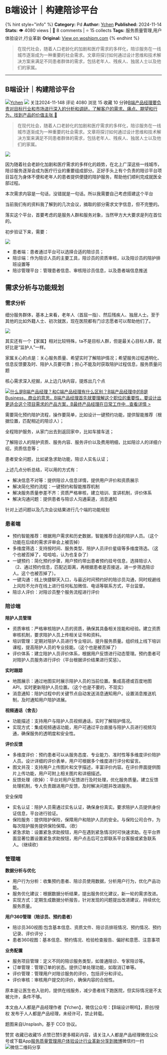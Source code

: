 # B端设计｜构建陪诊平台
{% hint style="info" %}
**Category:** Pd
**Author:** [Ychen](https://www.woshipm.com/u/790981)
**Published:** 2024-11-14  
**Stats:** 👁️ 4080 views | 💬 8 comments | ⭐ 15 collects
**Tags:** 服务质量管理,用户体验设计,行业革新
**Original:** [View on woshipm.com](https://www.woshipm.com/pd/6140817.html)
{% endhint %}
> 在现代社会，随着人口老龄化的加剧和医疗需求的多样化，陪诊服务在一线城市逐渐成为一种重要的社会需求。文章将探讨如何通过设计思维和技术解决方案来满足不同患者群体的需求，包括老年人、残疾人、独居人士以及他们的家属。

---

## B端设计｜构建陪诊平台

[![](https://image.woshipm.com/wp-files/2021/01/eZkExhx23YsXXokALqSo.jpeg!/both/72x72)](https://www.woshipm.com/u/790981)[Ychen](https://www.woshipm.com/u/790981) ![](https://static.woshipm.com/tag/1121_1@2x.png) 关注2024-11-148 评论 4080 浏览 15 收藏 10 分钟[B端产品经理要负责对目标行业和市场进行深入的分析和调研，了解客户的需求、痛点、期望和行为，找到产品的价值主张 🔗](https://ke.qidianla.com/courses/bcpm)

> 在现代社会，随着人口老龄化的加剧和医疗需求的多样化，陪诊服务在一线城市逐渐成为一种重要的社会需求。文章将探讨如何通过设计思维和技术解决方案来满足不同患者群体的需求，包括老年人、残疾人、独居人士以及他们的家属。

![](https://image.woshipm.com/2023/04/13/dc4c06bc-d9e1-11ed-889f-00163e0b5ff3.jpg)

因为随着社会老龄化加剧和医疗需求的多样化的趋势，在北上广深这些一线城市，陪诊服务逐渐会成为医疗行业的重要组成部分。正好手头上有个负责的陪诊平台项目旨在为身体不便和老年人的患者提供便捷的陪护服务，帮助他们顺利完成就医全部过程。

本次需求内容是一句话，没错就是一句话。所以我需要自己考虑搭建这个平台

当前我们有的资料我了解到的几次会议，摘取的部分需求文字信息，但不完整的。

落实这个平台，首要考虑的是服务人群和服务对象，当然甲方大大要求是列在首位的。

初步验证下来，需要：

![](https://image.woshipm.com/2024/11/13/70c22738-a1d5-11ef-8da6-00163e142b65.png)

*   患者端：患者通过平台可以选择合适的陪诊员；
*   陪诊端：作为陪诊人员的主要工具，陪诊员的资质审核，以及陪诊员的陪护排班设置等
*   陪诊管理平台：管理患者信息、审核陪诊员信息，以及患者端信息推送

## 需求分析与功能规划

### 需求分析

细分服务群体，基本上来看，老年人（首屈一指）、然后残疾人、独居人士。至于其他的比如外籍人士、初次就医，现在医院都有门诊志愿者可以帮助他们了。

![](https://image.woshipm.com/2024/11/14/35071a84-a255-11ef-8da6-00163e142b65.png)

其实还有一个【家属】相对比较特殊，ta不是目标人群，但是最关心目标人群，就好比是“监护人”一样。

家属关心的点是：关心服务质量、希望实时了解陪护情况；希望服务过程透明化、信息反馈要及时、陪护人员要可靠；担心不能及时获取陪护过程信息，服务质量问题

核心需求深入挖掘，从上边几块内容，提炼出几个点

[![](https://image.woshipm.com/2023/07/27/6f50fd24-2c7f-11ee-875d-00163e0b5ff3.png)什么是B端产品经理？和C端产品经理有什么区别？B端产品经理中的B是Business，商业的意思，B端产品经理首先就要理解这个职位的重要性，要设计出更适合这个项目需求的产品方案，B最终产品经理在日常工作中...查看详情 >](https://ke.qidianla.com/courses/bcpm)

需要简化预约陪护流程，操作要简单，比如设计一键预约功能，提供智能推荐（根据位置，匹配相近的陪诊人）；

全程陪护服务，从家门出去到返回家中，比如车接车送；

了解陪诊人的陪护资质、服务内容、服务评价以及费用明细，比如陪诊人的详细介绍，资质信息等；

患者安全问题，比如紧急求助功能，陪诊人实名认证；

上述几点分析总结，可以用的方式有：

*   解决信息不对等：提供陪诊人信息详情，提供用户评价和资质展示
*   解决简化预约流程：一键预约和智能推荐机制
*   解决服务质量参差不齐：资质严格审核，建立培训、宣讲机制，评价体系
*   解决沟通问题：提供患者与陪诊人沟通渠道，消息通知

针对上述问题以及几次会议结果进行几个端的功能规划

### 患者端

*   预约智能推荐：根据用户需求和历史数据，智能推荐合适的陪护人员。（这个功能在后续的需求评审会上被否掉）
*   多维度筛选：支持按时间、服务类型、陪护人员评价星级等多维度筛选。（这个也被否掉了，哈哈哈，认为也复杂了）
*   一键预约：简化预约步骤，用户预约带出患者预约挂号信息，选择陪诊人（2、通过预约信息，匹配近距离，再根据患者是否接送，进一步筛选陪诊人。这个也被否掉了）。
*   一键沟通：线上快捷聊天入口，与最近时间预约好的陪诊员沟通，同时规避线上风险不允许在线上进行任何私加微信、电话等联系方式，平台监督。
*   陪诊人评价：对陪诊员整个服务流程进行评价

### 陪诊端

**陪护人员管理**

*   资质审核：严格审核陪护人员的资质，确保其具备相关技能和经验。建立资质审核机制，要求陪护人员上传相关证书和资料。
*   培训管理：定期对陪护人员进行专业培训，提升服务质量。组织线上线下培训课程，提高陪护人员的专业技能。（这个也是被否掉了）
*   评价体系：建立陪护人员评价体系，根据用户反馈进行动态管理。预约患者可对陪护人员服务进行评价（平台根据评价结果进行奖惩）。

**实时跟踪**

*   地图展示：通过地图实时展示陪护人员的当前位置。集成高德或百度地图API，实时更新陪护人员位置。（这个也是不要的，不现实）
*   消息通知：陪护过程中的关键节点自动发送消息通知用户。设置消息推送机制，及时通知用户陪护进展。

**视频通话（舍去）**

*   功能描述：支持用户与陪护人员视频通话，实时了解陪护情况。
*   实现方式：集成视频通话功能，用户可通过平台直接与陪护人员进行视频沟通，确保服务的透明度和安全性。

**评价反馈**

*   多维度评价：预约患者可以从服务态度、专业能力、准时性等多维度评价陪护人员。设计详细的评价表单，用户可根据多个维度进行评分和留言。
*   图文并茂：支持用户上传图片和文字描述，丰富评价内容。在评价界面提供图片上传功能，用户可附上相关图片和详细描述。
*   反馈处理（砍掉）：平台对用户反馈进行及时处理，优化服务质量。建立反馈处理机制，专人负责跟进用户反馈，及时解决问题并改进服务。

安全保障

*   实名认证：陪护人员需通过实名认证，确保身份真实。要求陪护人员提供身份证信息，平台进行验证。
*   保险服务：提供陪护保险，保障用户和陪护人员的安全。与保险公司合作，为每次陪护服务提供保险保障。（砍）
*   紧急求助：设置紧急求助按钮，用户在遇到紧急情况时可快速求助。在平台界面显著位置设置紧急求助按钮，用户点击后可立即联系平台客服或紧急联系人。（继续砍）

### 管理端

**数据分析与优化**

*   用户行为分析：收集预约患者、陪诊员使用数据，分析用户行为，优化产品功能。
*   服务优化建议：根据数据分析结果，提出服务优化建议，新一轮的需求改进。
*   实现方式：定期生成数据分析报告，针对发现的问题提出改进建议，持续优化服务质量。

**用户360管理（陪诊员、预约患者）**

*   陪诊员360视图:包含基本信息、资质文件、陪诊员排班情况、预约情况、预约记录、评价评分；
*   患者360视图：基本信息、预约情况、检验检查报告、偏好和意愿、注意事项

**业务配置**

*   服务项目管理：定义不同的陪诊服务类型，如普通陪诊、专家陪诊等。
*   订单管理：管理订单的状态。提供订单处理功能，如取消订单等。
*   评价管理：管理用户对陪诊服务的评价，包括评分和评论。
*   评价审核：审核用户提交的评价，确保内容的合规性。

原本是让医生也入驻的，提供在线服务，减少患者线下跑医院，但实际情况是不太被允许，条件不够。

本文由人人都是产品经理作者【Ychen】，微信公众号：【B端设计啊呜】，原创/授权 发布于人人都是产品经理，未经许可，禁止转载。

题图来自Unsplash，基于 CC0 协议。

赞赏 收藏已收藏15 点赞已赞5更多精彩内容，请关注人人都是产品经理微信公众号或下载App[服务质量管理](https://www.woshipm.com/tag/%e6%9c%8d%e5%8a%a1%e8%b4%a8%e9%87%8f%e7%ae%a1%e7%90%86)[用户体验设计](https://www.woshipm.com/tag/%e7%94%a8%e6%88%b7%e4%bd%93%e9%aa%8c%e8%ae%be%e8%ae%a1)[行业革新](https://www.woshipm.com/tag/%e8%a1%8c%e4%b8%9a%e9%9d%a9%e6%96%b0)[分享到微博](https://service.weibo.com/share/share.php?appkey=2775287854&title=B端设计｜构建陪诊平台&url=https://www.woshipm.com/pd/6140817.html&pic=https://image.woshipm.com/2023/04/13/dc4c06bc-d9e1-11ed-889f-00163e0b5ff3.jpg)微信扫一扫![微信二维码](https://api.pwmqr.com/qrcode/create/?url=https://www.woshipm.com/pd/6140817.html)分享